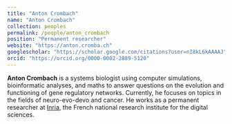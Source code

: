```yaml
---
title: "Anton Crombach"
name: "Anton Crombach"
collection: peoples
permalink: /people/anton_crombach
position: "Permanent researcher"
website: "https://anton.cromba.ch"
googlescholar: "https://scholar.google.com/citations?user=nI8kL6kAAAAJ"
orcid: "https://orcid.org/0000-0002-2889-5120"
---
```


**Anton Crombach** is a systems biologist using computer simulations, bioinformatic analyses, and maths to answer questions on the evolution and functioning of gene regulatory networks. Currently, he focuses on topics in the fields of neuro-evo-devo and cancer. He works as a permanent researcher at [Inria](https://www.inria.fr/en/inria-lyon-centre), the French national research institute for the digital sciences.
